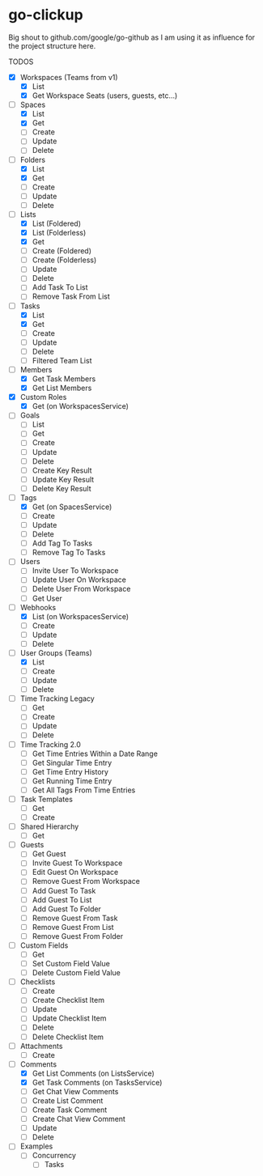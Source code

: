 # go-clickup

Big shout to github.com/google/go-github as I am using it as influence for the project structure here.

TODOS
- [x] Workspaces (Teams from v1)
  - [x] List
  - [x] Get Workspace Seats (users, guests, etc...)
- [ ] Spaces
  - [x] List
  - [x] Get
  - [ ] Create
  - [ ] Update
  - [ ] Delete
- [ ] Folders
  - [x] List
  - [x] Get
  - [ ] Create
  - [ ] Update
  - [ ] Delete
- [ ] Lists
  - [x] List (Foldered)
  - [x] List (Folderless)
  - [x] Get
  - [ ] Create (Foldered)
  - [ ] Create (Folderless)
  - [ ] Update
  - [ ] Delete
  - [ ] Add Task To List
  - [ ] Remove Task From List
- [ ] Tasks
  - [x] List
  - [x] Get
  - [ ] Create
  - [ ] Update
  - [ ] Delete
  - [ ] Filtered Team List
- [ ] Members
  - [x] Get Task Members
  - [x] Get List Members
- [x] Custom Roles
  - [x] Get (on WorkspacesService)
- [ ] Goals
  - [ ] List
  - [ ] Get
  - [ ] Create
  - [ ] Update
  - [ ] Delete
  - [ ] Create Key Result
  - [ ] Update Key Result
  - [ ] Delete Key Result
- [ ] Tags
  - [x] Get (on SpacesService)
  - [ ] Create
  - [ ] Update
  - [ ] Delete
  - [ ] Add Tag To Tasks
  - [ ] Remove Tag To Tasks
- [ ] Users
  - [ ] Invite User To Workspace
  - [ ] Update User On Workspace
  - [ ] Delete User From Workspace
  - [ ] Get User
- [ ] Webhooks
  - [x] List (on WorkspacesService)
  - [ ] Create
  - [ ] Update
  - [ ] Delete
- [ ] User Groups (Teams)
  - [x] List
  - [ ] Create
  - [ ] Update
  - [ ] Delete
- [ ] Time Tracking Legacy
  - [ ] Get
  - [ ] Create
  - [ ] Update
  - [ ] Delete
- [ ] Time Tracking 2.0
  - [ ] Get Time Entries Within a Date Range
  - [ ] Get Singular Time Entry
  - [ ] Get Time Entry History
  - [ ] Get Running Time Entry
  - [ ] Get All Tags From Time Entries
- [ ] Task Templates
  - [ ] Get
  - [ ] Create
- [ ] Shared Hierarchy
  - [ ] Get
- [ ] Guests
  - [ ] Get Guest
  - [ ] Invite Guest To Workspace
  - [ ] Edit Guest On Workspace
  - [ ] Remove Guest From Workspace
  - [ ] Add Guest To Task
  - [ ] Add Guest To List
  - [ ] Add Guest To Folder
  - [ ] Remove Guest From Task
  - [ ] Remove Guest From List
  - [ ] Remove Guest From Folder
- [ ] Custom Fields
  - [ ] Get
  - [ ] Set Custom Field Value
  - [ ] Delete Custom Field Value
- [ ] Checklists
  - [ ] Create
  - [ ] Create Checklist Item
  - [ ] Update
  - [ ] Update Checklist Item
  - [ ] Delete
  - [ ] Delete Checklist Item
- [ ] Attachments
  - [ ] Create
- [ ] Comments
  - [x] Get List Comments (on ListsService)
  - [x] Get Task Comments (on TasksService)
  - [ ] Get Chat View Comments
  - [ ] Create List Comment
  - [ ] Create Task Comment
  - [ ] Create Chat View Comment
  - [ ] Update
  - [ ] Delete
- [ ] Examples
  - [ ] Concurrency
     - [ ] Tasks
